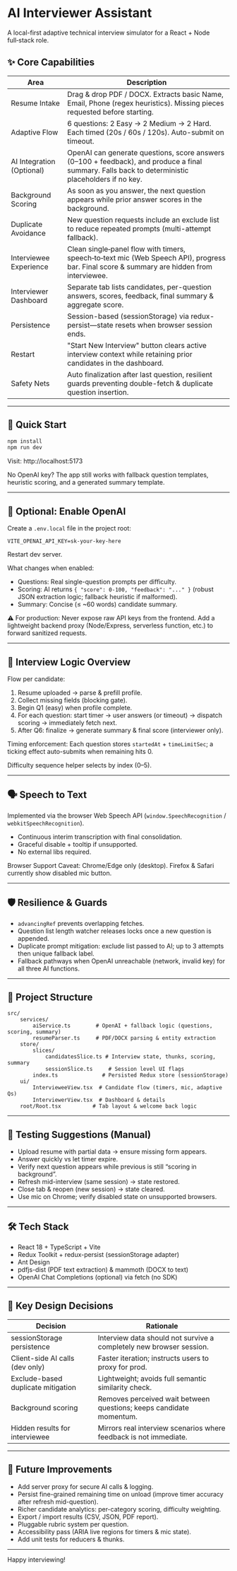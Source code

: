 # AI Interviewer Assistant
A local-first adaptive technical interview simulator for a React + Node full‑stack role.

## ✨ Core Capabilities
| Area | Description |
|------|-------------|
| Resume Intake | Drag & drop PDF / DOCX. Extracts basic Name, Email, Phone (regex heuristics). Missing pieces requested before starting. |
| Adaptive Flow | 6 questions: 2 Easy → 2 Medium → 2 Hard. Each timed (20s / 60s / 120s). Auto-submit on timeout. |
| AI Integration (Optional) | OpenAI can generate questions, score answers (0–100 + feedback), and produce a final summary. Falls back to deterministic placeholders if no key. |
| Background Scoring | As soon as you answer, the next question appears while prior answer scores in the background. |
| Duplicate Avoidance | New question requests include an exclude list to reduce repeated prompts (multi-attempt fallback). |
| Interviewee Experience | Clean single‑panel flow with timers, speech‑to‑text mic (Web Speech API), progress bar. Final score & summary are hidden from interviewee. |
| Interviewer Dashboard | Separate tab lists candidates, per-question answers, scores, feedback, final summary & aggregate score. |
| Persistence | Session-based (sessionStorage) via redux-persist—state resets when browser session ends. |
| Restart | "Start New Interview" button clears active interview context while retaining prior candidates in the dashboard. |
| Safety Nets | Auto finalization after last question, resilient guards preventing double-fetch & duplicate question insertion. |

---

## 🚀 Quick Start
```bash
npm install
npm run dev
```
Visit: http://localhost:5173

No OpenAI key? The app still works with fallback question templates, heuristic scoring, and a generated summary template.

---

## 🔐 Optional: Enable OpenAI
Create a `.env.local` file in the project root:
```
VITE_OPENAI_API_KEY=sk-your-key-here
```
Restart dev server.

What changes when enabled:
- Questions: Real single-question prompts per difficulty.
- Scoring: AI returns `{ "score": 0-100, "feedback": "..." }` (robust JSON extraction logic; fallback heuristic if malformed).
- Summary: Concise (≤ ~60 words) candidate summary.

⚠️ For production: Never expose raw API keys from the frontend. Add a lightweight backend proxy (Node/Express, serverless function, etc.) to forward sanitized requests.

---

## 🧠 Interview Logic Overview
Flow per candidate:
1. Resume uploaded → parse & prefill profile.
2. Collect missing fields (blocking gate).
3. Begin Q1 (easy) when profile complete.
4. For each question: start timer → user answers (or timeout) → dispatch scoring → immediately fetch next.
5. After Q6: finalize → generate summary & final score (interviewer only).

Timing enforcement: Each question stores `startedAt` + `timeLimitSec`; a ticking effect auto-submits when remaining hits 0.

Difficulty sequence helper selects by index (0–5).

---

## 🗣 Speech to Text
Implemented via the browser Web Speech API (`window.SpeechRecognition` / `webkitSpeechRecognition`).
- Continuous interim transcription with final consolidation.
- Graceful disable + tooltip if unsupported.
- No external libs required.

Browser Support Caveat: Chrome/Edge only (desktop). Firefox & Safari currently show disabled mic button.

---

## 🛡 Resilience & Guards
- `advancingRef` prevents overlapping fetches.
- Question list length watcher releases locks once a new question is appended.
- Duplicate prompt mitigation: exclude list passed to AI; up to 3 attempts then unique fallback label.
- Fallback pathways when OpenAI unreachable (network, invalid key) for all three AI functions.

---

## 📁 Project Structure
```
src/
	services/
		aiService.ts        # OpenAI + fallback logic (questions, scoring, summary)
		resumeParser.ts     # PDF/DOCX parsing & entity extraction
	store/
		slices/
			candidatesSlice.ts # Interview state, thunks, scoring, summary
			sessionSlice.ts     # Session level UI flags
		index.ts              # Persisted Redux store (sessionStorage)
	ui/
		IntervieweeView.tsx  # Candidate flow (timers, mic, adaptive Qs)
		InterviewerView.tsx  # Dashboard & details
	root/Root.tsx          # Tab layout & welcome back logic
```

---

## 🧪 Testing Suggestions (Manual)
- Upload resume with partial data → ensure missing form appears.
- Answer quickly vs let timer expire.
- Verify next question appears while previous is still “scoring in background”.
- Refresh mid-interview (same session) → state restored.
- Close tab & reopen (new session) → state cleared.
- Use mic on Chrome; verify disabled state on unsupported browsers.

---

## 🛠 Tech Stack
- React 18 + TypeScript + Vite
- Redux Toolkit + redux-persist (sessionStorage adapter)
- Ant Design
- pdfjs-dist (PDF text extraction) & mammoth (DOCX to text)
- OpenAI Chat Completions (optional) via fetch (no SDK)

---

## 🔄 Key Design Decisions
| Decision | Rationale |
|----------|-----------|
| sessionStorage persistence | Interview data should not survive a completely new browser session. |
| Client-side AI calls (dev only) | Faster iteration; instructs users to proxy for prod. |
| Exclude-based duplicate mitigation | Lightweight; avoids full semantic similarity check. |
| Background scoring | Removes perceived wait between questions; keeps candidate momentum. |
| Hidden results for interviewee | Mirrors real interview scenarios where feedback is not immediate. |

---

## 🚧 Future Improvements
- Add server proxy for secure AI calls & logging.
- Persist fine-grained remaining time on unload (improve timer accuracy after refresh mid-question).
- Richer candidate analytics: per-category scoring, difficulty weighting.
- Export / import results (CSV, JSON, PDF report).
- Pluggable rubric system per question.
- Accessibility pass (ARIA live regions for timers & mic state).
- Add unit tests for reducers & thunks.

---

Happy interviewing!
